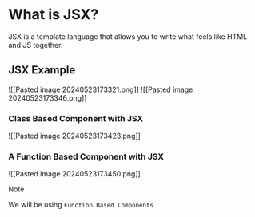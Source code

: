 ```table-of-contents
```
# What is JSX?
JSX is a template language that allows you to write what feels like HTML and JS together. 

## JSX Example
![[Pasted image 20240523173321.png]]
![[Pasted image 20240523173346.png]]

### Class Based Component with JSX
![[Pasted image 20240523173423.png]]

### A Function Based Component with JSX
![[Pasted image 20240523173450.png]]

>[!Note]
>We will be using `Function Based Components`


